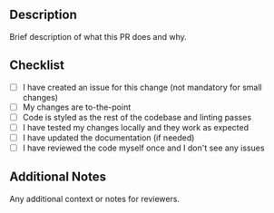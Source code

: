 ## Description

Brief description of what this PR does and why.

## Checklist

- [ ] I have created an issue for this change (not mandatory for small changes)
- [ ] My changes are to-the-point
- [ ] Code is styled as the rest of the codebase and linting passes
- [ ] I have tested my changes locally and they work as expected
- [ ] I have updated the documentation (if needed)
- [ ] I have reviewed the code myself once and I don't see any issues

## Additional Notes

Any additional context or notes for reviewers.

